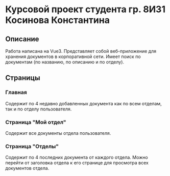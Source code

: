 # Курсовой проект студента гр. 8И31 Косинова Константина

## Описание

Работа написана на Vue3. Представляет собой веб-приложение для хранения документов в корпоративной сети. Имеет поиск по документам (по названию, по описанию и по отделу).

## Страницы

### Главная
Содержит по 4 недавно добавленных документа как по всем отделам, так и по отделу пользователя.
### Страница "Мой отдел"
Содержит все документы отдела пользователя.
### Страница "Отделы"
Содержит по 4 последних документа от каждого отдела. Можно перейти от заголовка отдела к его странице для просмотра всех документов отдела.
